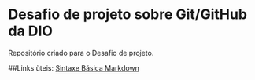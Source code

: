 # Desafio de projeto sobre Git/GitHub da DIO
Repositório criado para o Desafio de projeto.

##Links ùteis:
[Sintaxe Básica Markdown](https://www.markdownguide.org/basic-syntax/)
